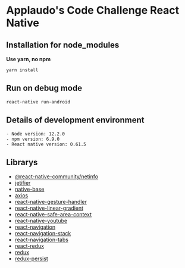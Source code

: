# Applaudo's Code Challenge React Native

## Installation for node_modules
**Use yarn, no npm**
```
yarn install
```

## Run on debug mode
```
react-native run-android
```

## Details of development environment
```
- Node version: 12.2.0
- npm version: 6.9.0
- React native version: 0.61.5

```
## Librarys

- [@react-native-community/netinfo](https://github.com/react-native-community/react-native-netinfo)
- [jetifier](https://github.com/mikehardy/jetifier#readme)
- [native-base](https://github.com/GeekyAnts/NativeBase)
- [axios](https://github.com/axios/axios)
- [react-native-gesture-handler](https://github.com/software-mansion/react-native-gesture-handler)
- [react-native-linear-gradient](https://github.com/react-native-community/react-native-linear-gradient)
- [react-native-safe-area-context](https://github.com/th3rdwave/react-native-safe-area-context#readme)
- [react-native-youtube](https://github.com/inProgress-team/react-native-youtube)
- [react-navigation](https://github.com/react-navigation/react-navigation)
- [react-navigation-stack](https://github.com/react-navigation/stack)
- [react-navigation-tabs](https://github.com/react-navigation/tabs)
- [react-redux](https://github.com/reduxjs/react-redux)
- [redux](https://github.com/reduxjs/redux)
- [redux-persist](https://github.com/rt2zz/redux-persist)
